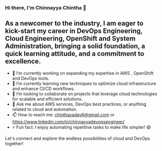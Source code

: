 
### Hi there, I'm Chinnayya Chintha 👋

As a newcomer to the industry, I am eager to kick-start my career in DevOps Engineering, Cloud Engineering, OpenShift and System Administration, bringing a solid foundation, a quick learning attitude, and a commitment to excellence.
------------------------------------------------------------------------------------------------------------------------------------------------------------
- 🔭 I’m currently working on expanding my expertise in AWS , OpenShift and DevOps tools.
- 🌱 I’m currently learning new techniques to optimize cloud infrastructure and enhance CI/CD workflows.
- 👯 I’m looking to collaborate on projects that leverage cloud technologies for scalable and efficient solutions.
- 💬 Ask me about AWS services, DevOps best practices, or anything related to cloud and automation.
- 📫 How to reach me: chinthayadav6@gmail.com or https://www.linkedin.com/in/chinnayyadevopsengineer/
- ⚡ Fun fact: I enjoy automating repetitive tasks to make life simpler! 😄

Let's connect and explore the endless possibilities of cloud and DevOps together!

